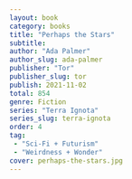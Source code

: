 ```yaml
---
layout: book
category: books
title: "Perhaps the Stars"
subtitle: 
author: "Ada Palmer"
author_slug: ada-palmer
publisher: "Tor"
publisher_slug: tor
publish: 2021-11-02
total: 854
genre: Fiction
series: "Terra Ignota"
series_slug: terra-ignota
order: 4
tag: 
 - "Sci-Fi + Futurism"
 - "Weirdness + Wonder"
cover: perhaps-the-stars.jpg
---
```


